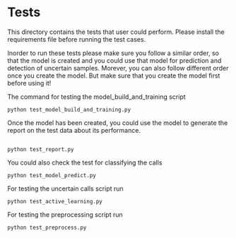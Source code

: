 # Tests

This directory contains the tests that user could perform.
Please install the requirements file before running the test cases.

Inorder to run these tests please make sure you follow a similar order, so that the model is created and you could use that model for prediction and detection of 
uncertain samples. Morever, you can also follow different order once you create the model. But make sure that you create the model first before using it!

The command for testing the model_build_and_training script

```
python test_model_build_and_training.py

```
Once the model has been created, you could use the model to generate the report on the test data about its performance.

```

python test_report.py

```
You could also check the test for classifying the calls

```
python test_model_predict.py

```
For testing the uncertain calls script run

```
python test_active_learning.py
```

For testing the preprocessing script run

```
python test_preprocess.py

```
